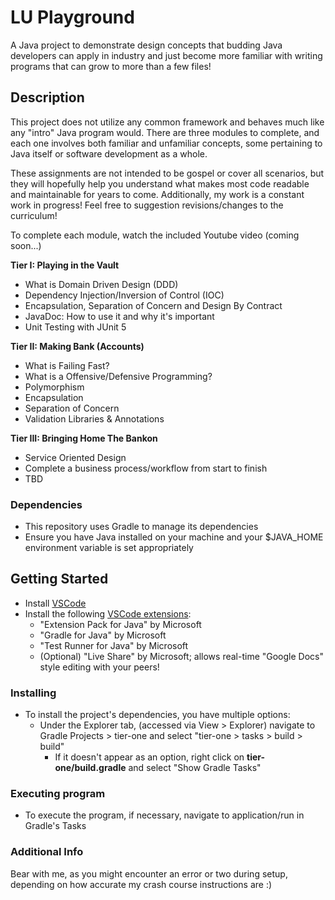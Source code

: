 # LU Playground
A Java project to demonstrate design concepts that budding Java developers can apply in industry and just become more familiar with writing programs that can grow to more than a few files!

## Description
This project does not utilize any common framework and behaves much like any "intro" Java program would.
There are three modules to complete, and each one involves both familiar and unfamiliar concepts, some pertaining to Java itself or software development as a whole.

These assignments are not intended to be gospel or cover all scenarios, but they will hopefully help you understand what makes most code
readable and maintainable for years to come.
Additionally, my work is a constant work in progress! Feel free to suggestion revisions/changes to the curriculum!

To complete each module, watch the included Youtube video (coming soon...) 

**Tier I: Playing in the Vault**
- What is Domain Driven Design (DDD)
- Dependency Injection/Inversion of Control (IOC)
- Encapsulation, Separation of Concern and Design By Contract
- JavaDoc: How to use it and why it's important
- Unit Testing with JUnit 5

**Tier II: Making Bank (Accounts)**
- What is Failing Fast?
- What is a Offensive/Defensive Programming?
- Polymorphism
- Encapsulation
- Separation of Concern
- Validation Libraries & Annotations

**Tier III: Bringing Home The Bankon**
- Service Oriented Design
- Complete a business process/workflow from start to finish
- TBD

### Dependencies
* This repository uses Gradle to manage its dependencies
* Ensure you have Java installed on your machine and your $JAVA_HOME environment variable is set appropriately

## Getting Started
* Install [VSCode](https://code.visualstudio.com/Download)
* Install the following [VSCode extensions](https://code.visualstudio.com/docs/editor/extension-marketplace):
  * "Extension Pack for Java" by Microsoft
  * "Gradle for Java" by Microsoft
  * "Test Runner for Java" by Microsoft
  * (Optional) "Live Share" by Microsoft; allows real-time "Google Docs" style editing with your peers!

### Installing
* To install the project's dependencies, you have multiple options:
  * Under the Explorer tab, (accessed via View > Explorer) navigate to Gradle Projects > tier-one and select "tier-one > tasks > build > build"
    * If it doesn't appear as an option, right click on **tier-one/build.gradle** and select "Show Gradle Tasks"

### Executing program
  * To execute the program, if necessary, navigate to application/run in Gradle's Tasks

### Additional Info
Bear with me, as you might encounter an error or two during setup, depending on how accurate my crash course instructions are :)
